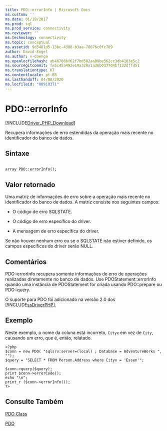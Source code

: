 ```yaml
---
title: PDO::errorInfo | Microsoft Docs
ms.custom: ''
ms.date: 01/19/2017
ms.prod: sql
ms.prod_service: connectivity
ms.reviewer: ''
ms.technology: connectivity
ms.topic: conceptual
ms.assetid: 9d5481d5-13bc-4388-b3aa-78676c0fc709
author: David-Engel
ms.author: v-daenge
ms.openlocfilehash: ab46786bf62f7bd582aa09be562cc3db4183e5c2
ms.sourcegitcommit: fe5c45a492e19a320a1a36b037704bf132dffd51
ms.translationtype: HT
ms.contentlocale: pt-BR
ms.lasthandoff: 04/08/2020
ms.locfileid: "80919371"
---
```

# <a name="pdoerrorinfo"></a>PDO::errorInfo
[!INCLUDE[Driver_PHP_Download](../../includes/driver_php_download.md)]

Recupera informações de erro estendidas da operação mais recente no identificador do banco de dados.  
  
## <a name="syntax"></a>Sintaxe  
  
```  
  
array PDO::errorInfo();  
```  
  
## <a name="return-value"></a>Valor retornado  
Uma matriz de informações de erro sobre a operação mais recente no identificador do banco de dados. A matriz consiste nos seguintes campos:  
  
-   O código de erro SQLSTATE.  
  
-   O código de erro específico do driver.  
  
-   A mensagem de erro específica do driver.  
  
Se não houver nenhum erro ou se o SQLSTATE não estiver definido, os campos específicos do driver serão NULL.  
  
## <a name="remarks"></a>Comentários  
PDO::errorInfo recupera somente informações de erro de operações realizadas diretamente no banco de dados. Use PDOStatement::errorInfo quando uma instância de PDOStatement for criada usando PDO::prepare ou PDO::query.  
  
O suporte para PDO foi adicionado na versão 2.0 dos [!INCLUDE[ssDriverPHP](../../includes/ssdriverphp_md.md)].  
  
## <a name="example"></a>Exemplo  
Neste exemplo, o nome da coluna está incorreto, `Cityx` em vez de `City`, causando um erro, que é, então, relatado.  
  
```  
<?php  
$conn = new PDO( "sqlsrv:server=(local) ; Database = AdventureWorks ", "");  
$query = "SELECT * FROM Person.Address where Cityx = 'Essen'";  
  
$conn->query($query);  
print $conn->errorCode();  
echo "\n";  
print_r ($conn->errorInfo());  
?>  
```  
  
## <a name="see-also"></a>Consulte Também  
[PDO Class](../../connect/php/pdo-class.md)

[PDO](https://php.net/manual/book.pdo.php)  
  
